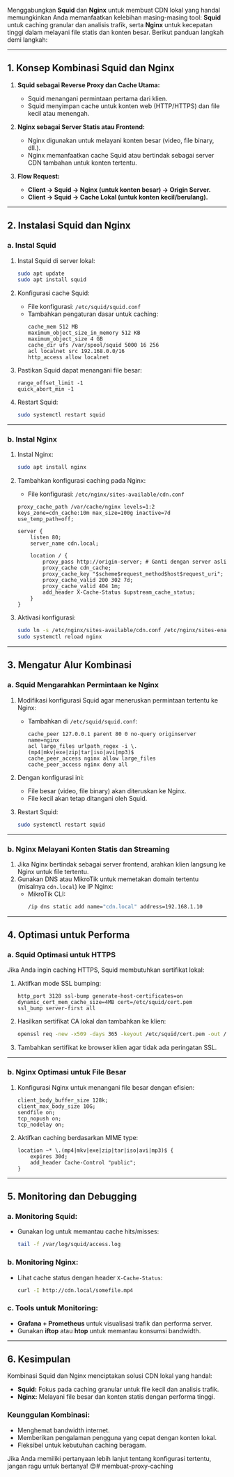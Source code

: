 Menggabungkan **Squid** dan **Nginx** untuk membuat CDN lokal yang handal memungkinkan Anda memanfaatkan kelebihan masing-masing tool: **Squid** untuk caching granular dan analisis trafik, serta **Nginx** untuk kecepatan tinggi dalam melayani file statis dan konten besar. Berikut panduan langkah demi langkah:

---

## **1. Konsep Kombinasi Squid dan Nginx**

1. **Squid sebagai Reverse Proxy dan Cache Utama:**
   - Squid menangani permintaan pertama dari klien.
   - Squid menyimpan cache untuk konten web (HTTP/HTTPS) dan file kecil atau menengah.

2. **Nginx sebagai Server Statis atau Frontend:**
   - Nginx digunakan untuk melayani konten besar (video, file binary, dll.).
   - Nginx memanfaatkan cache Squid atau bertindak sebagai server CDN tambahan untuk konten tertentu.

3. **Flow Request:**
   - **Client → Squid → Nginx (untuk konten besar) → Origin Server.**
   - **Client → Squid → Cache Lokal (untuk konten kecil/berulang).**

---

## **2. Instalasi Squid dan Nginx**

### **a. Instal Squid**
1. Instal Squid di server lokal:
   ```bash
   sudo apt update
   sudo apt install squid
   ```

2. Konfigurasi cache Squid:
   - File konfigurasi: `/etc/squid/squid.conf`
   - Tambahkan pengaturan dasar untuk caching:
     ```squid
     cache_mem 512 MB
     maximum_object_size_in_memory 512 KB
     maximum_object_size 4 GB
     cache_dir ufs /var/spool/squid 5000 16 256
     acl localnet src 192.168.0.0/16
     http_access allow localnet
     ```

3. Pastikan Squid dapat menangani file besar:
   ```squid
   range_offset_limit -1
   quick_abort_min -1
   ```

4. Restart Squid:
   ```bash
   sudo systemctl restart squid
   ```

---

### **b. Instal Nginx**
1. Instal Nginx:
   ```bash
   sudo apt install nginx
   ```

2. Tambahkan konfigurasi caching pada Nginx:
   - File konfigurasi: `/etc/nginx/sites-available/cdn.conf`
   ```nginx
   proxy_cache_path /var/cache/nginx levels=1:2 keys_zone=cdn_cache:10m max_size=100g inactive=7d use_temp_path=off;

   server {
       listen 80;
       server_name cdn.local;

       location / {
           proxy_pass http://origin-server; # Ganti dengan server asli
           proxy_cache cdn_cache;
           proxy_cache_key "$scheme$request_method$host$request_uri";
           proxy_cache_valid 200 302 7d;
           proxy_cache_valid 404 1m;
           add_header X-Cache-Status $upstream_cache_status;
       }
   }
   ```

3. Aktivasi konfigurasi:
   ```bash
   sudo ln -s /etc/nginx/sites-available/cdn.conf /etc/nginx/sites-enabled/
   sudo systemctl reload nginx
   ```

---

## **3. Mengatur Alur Kombinasi**

### **a. Squid Mengarahkan Permintaan ke Nginx**
1. Modifikasi konfigurasi Squid agar meneruskan permintaan tertentu ke Nginx:
   - Tambahkan di `/etc/squid/squid.conf`:
     ```squid
     cache_peer 127.0.0.1 parent 80 0 no-query originserver name=nginx
     acl large_files urlpath_regex -i \.(mp4|mkv|exe|zip|tar|iso|avi|mp3)$
     cache_peer_access nginx allow large_files
     cache_peer_access nginx deny all
     ```

2. Dengan konfigurasi ini:
   - File besar (video, file binary) akan diteruskan ke Nginx.
   - File kecil akan tetap ditangani oleh Squid.

3. Restart Squid:
   ```bash
   sudo systemctl restart squid
   ```

---

### **b. Nginx Melayani Konten Statis dan Streaming**
1. Jika Nginx bertindak sebagai server frontend, arahkan klien langsung ke Nginx untuk file tertentu.
2. Gunakan DNS atau MikroTik untuk memetakan domain tertentu (misalnya `cdn.local`) ke IP Nginx:
   - MikroTik CLI:
     ```bash
     /ip dns static add name="cdn.local" address=192.168.1.10
     ```

---

## **4. Optimasi untuk Performa**

### **a. Squid Optimasi untuk HTTPS**
Jika Anda ingin caching HTTPS, Squid membutuhkan sertifikat lokal:
1. Aktifkan mode SSL bumping:
   ```squid
   http_port 3128 ssl-bump generate-host-certificates=on dynamic_cert_mem_cache_size=4MB cert=/etc/squid/cert.pem
   ssl_bump server-first all
   ```
2. Hasilkan sertifikat CA lokal dan tambahkan ke klien:
   ```bash
   openssl req -new -x509 -days 365 -keyout /etc/squid/cert.pem -out /etc/squid/cert.pem
   ```

3. Tambahkan sertifikat ke browser klien agar tidak ada peringatan SSL.

---

### **b. Nginx Optimasi untuk File Besar**
1. Konfigurasi Nginx untuk menangani file besar dengan efisien:
   ```nginx
   client_body_buffer_size 128k;
   client_max_body_size 10G;
   sendfile on;
   tcp_nopush on;
   tcp_nodelay on;
   ```

2. Aktifkan caching berdasarkan MIME type:
   ```nginx
   location ~* \.(mp4|mkv|exe|zip|tar|iso|avi|mp3)$ {
       expires 30d;
       add_header Cache-Control "public";
   }
   ```

---

## **5. Monitoring dan Debugging**
### **a. Monitoring Squid:**
- Gunakan log untuk memantau cache hits/misses:
  ```bash
  tail -f /var/log/squid/access.log
  ```

### **b. Monitoring Nginx:**
- Lihat cache status dengan header `X-Cache-Status`:
  ```bash
  curl -I http://cdn.local/somefile.mp4
  ```

### **c. Tools untuk Monitoring:**
- **Grafana + Prometheus** untuk visualisasi trafik dan performa server.
- Gunakan **iftop** atau **htop** untuk memantau konsumsi bandwidth.

---

## **6. Kesimpulan**
Kombinasi Squid dan Nginx menciptakan solusi CDN lokal yang handal:
- **Squid:** Fokus pada caching granular untuk file kecil dan analisis trafik.
- **Nginx:** Melayani file besar dan konten statis dengan performa tinggi.

### **Keunggulan Kombinasi:**
- Menghemat bandwidth internet.
- Memberikan pengalaman pengguna yang cepat dengan konten lokal.
- Fleksibel untuk kebutuhan caching beragam.

Jika Anda memiliki pertanyaan lebih lanjut tentang konfigurasi tertentu, jangan ragu untuk bertanya! 😊# membuat-proxy-caching
